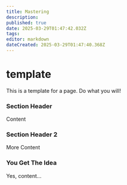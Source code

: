 ```yaml
---
title: Mastering
description: 
published: true
date: 2025-03-29T01:47:42.032Z
tags: 
editor: markdown
dateCreated: 2025-03-29T01:47:40.368Z
---
```


# template

This is a template for a page.  Do what you will!

### Section Header

Content

### Section Header 2

More Content

### You Get The Idea

Yes, content...


